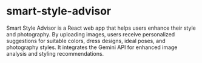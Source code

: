# smart-style-advisor
 Smart Style Advisor is a React web app that helps users enhance their style and photography. By uploading images, users receive personalized suggestions for suitable colors, dress designs, ideal poses, and photography styles. It integrates the Gemini API for enhanced image analysis and styling recommendations.
